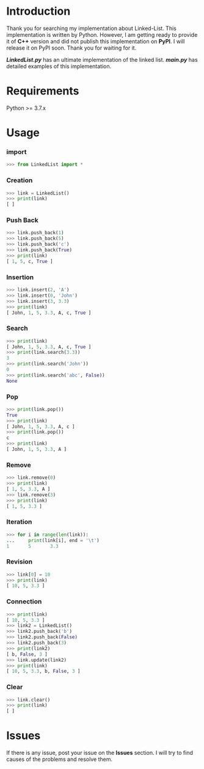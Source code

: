 # Introduction
Thank you for searching my implementation about Linked-List. This implementation is written by Python. However, I am getting ready to provide it of **C++** version and did not publish this implementation on **PyPI**. I will release it on PyPI soon. Thank you for waiting for it.

***LinkedList.py*** has an ultimate implementation of the linked list. ***main.py*** has detailed examples of this implementation.

# Requirements
Python >= 3.7.x

# Usage
### import
```python
>>> from LinkedList import *
```
### Creation
```python
>>> link = LinkedList()
>>> print(link)
[ ]
```

### Push Back
```python
>>> link.push_back(1)
>>> link.push_back(5)
>>> link.push_back('c')
>>> link.push_back(True)
>>> print(link)
[ 1, 5, c, True ]
```

### Insertion
```python
>>> link.insert(2, 'A')
>>> link.insert(0, 'John')
>>> link.insert(3, 3.3)
>>> print(link)
[ John, 1, 5, 3.3, A, c, True ]
```

### Search
```python
>>> print(link)
[ John, 1, 5, 3.3, A, c, True ]
>>> print(link.search(3.3))
3
>>> print(link.search('John'))
0
>>> print(link.search('abc', False))
None
```

### Pop
```python
>>> print(link.pop())
True
>>> print(link)
[ John, 1, 5, 3.3, A, c ]
>>> print(link.pop())
c
>>> print(link)
[ John, 1, 5, 3.3, A ]
```

### Remove
```python
>>> link.remove(0)
>>> print(link)
[ 1, 5, 3.3, A ]
>>> link.remove(3)
>>> print(link)
[ 1, 5, 3.3 ]
```

### Iteration
```python
>>> for i in range(len(link)):
...     print(link[i], end = '\t')
1       5       3.3
```

### Revision
```python
>>> link[0] = 10
>>> print(link)
[ 10, 5, 3.3 ]
```

### Connection
```python
>>> print(link)
[ 10, 5, 3.3 ]
>>> link2 = LinkedList()
>>> link2.push_back('b')
>>> link2.push_back(False)
>>> link2.push_back(3)
>>> print(link2)
[ b, False, 3 ]
>>> link.update(link2)
>>> print(link)
[ 10, 5, 3.3, b, False, 3 ]
```

### Clear
```python
>>> link.clear()
>>> print(link)
[ ]
```

# Issues
If there is any issue, post your issue on the **Issues** section. I will try to find causes of the problems and resolve them.
